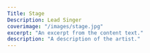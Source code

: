```yaml
---
Title: Stage
Description: Lead Singer
coverimage: "/images/stage.jpg"
excerpt: "An excerpt from the content text."
description: "A description of the artist."
---
```

